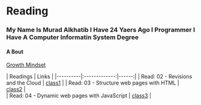 # Reading
### My Name Is Murad Alkhatib I Have 24 Yaers Ago I Programmer I Have A Computer Informatin System Degree

#### A Bout 
[Growth Mindset](GrowthMindset)

| Readings   |      Links      | 
|----------|:-------------:|------:|
| Read: 02 - Revisions and the Cloud |  [class1](Read02) | 
| Read: 03 - Structure web pages with HTML | [class2](Read03)  |  
| Read: 04 - Dynamic web pages with JavaScript | [class3](Rea04) |  
